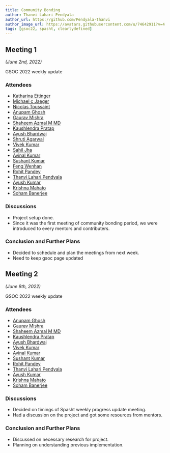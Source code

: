 ```yaml
---
title: Community Bonding
author: Thanvi Lahari Pendyala
author_url: https://github.com/Pendyala-thanvi
author_image_url: https://avatars.githubusercontent.com/u/74642911?v=4
tags: [gsoc22, spasht, clearlydefined]
---
```


<!--
SPDX-License-Identifier: CC-BY-SA-4.0

SPDX-FileCopyrightText: 2022 Thanvi Lahari Pendyala <thanvipendyala194@gmail.com>
-->

## Meeting 1
*(June 2nd, 2022)*

GSOC 2022 weekly update

<!--truncate-->

### Attendees

- [Katharina Ettinger](https://github.com)
- [Michael c Jaeger](https://github.com/mcjaeger)
- [Nicolas Toussaint](https://github.com/NicolasToussaint)
- [Anupam Ghosh](https://github.com/ag4ums)
- [Gaurav Mishra](https://github.com/GMishx)
- [Shaheem Azmal M MD](https://github.com/shaheemazmalmmd)
- [Kaushlendra Pratap](https://github.com/Kaushl2208)
- [Ayush Bhardwaj](https://github.com/hastagAB)
- [Shruti Agarwal](https://github.com/Shruti3004)
- [Vivek Kumar](https://github.com/viv9k)
- [Sahil Jha](https://github.com/sjha2048)
- [Avinal Kumar](https://github.com/avinal)
- [Sushant Kumar](https://github.com/its-sushant)
- [Feng Wenhan](https://github.com/fwhdzh)
- [Rohit Pandey](https://github.com/rohitpandey49)
- [Thanvi Lahari Pendyala](https://github.com/Pendyala-thanvi)
- [Ayush Kumar](https://github.com/Ayush7614)
- [Krishna Mahato](https://github.com/krishna9304)
- [Soham Banerjee](https://github.com/soham4abc)

### Discussions

- Project setup done. 
- Since it was the first meeting of community bonding period, we were introduced to every mentors and contributers.

### Conclusion and Further Plans

- Decided to schedule and plan the meetings from next week.
- Need to keep gsoc page updated


## Meeting 2
*(June 9th, 2022)*

GSOC 2022 weekly update

<!--truncate-->

### Attendees

- [Anupam Ghosh](https://github.com/ag4ums)
- [Gaurav Mishra](https://github.com/GMishx)
- [Shaheem Azmal M MD](https://github.com/shaheemazmalmmd)
- [Kaushlendra Pratap](https://github.com/Kaushl2208)
- [Ayush Bhardwaj](https://github.com/hastagAB)
- [Vivek Kumar](https://github.com/viv9k)
- [Avinal Kumar](https://github.com/avinal)
- [Sushant Kumar](https://github.com/its-sushant)
- [Rohit Pandey](https://github.com/rohitpandey49)
- [Thanvi Lahari Pendyala](https://github.com/Pendyala-thanvi)
- [Ayush Kumar](https://github.com/Ayush7614)
- [Krishna Mahato](https://github.com/krishna9304)
- [Soham Banerjee](https://github.com/soham4abc)

### Discussions
- Decided on timings of Spasht weekly progress update meeting.
- Had a discussion on the project and got some resources from mentors.

### Conclusion and Further Plans
- Discussed on necessary research for project.
- Planning on understanding previous implementation.
